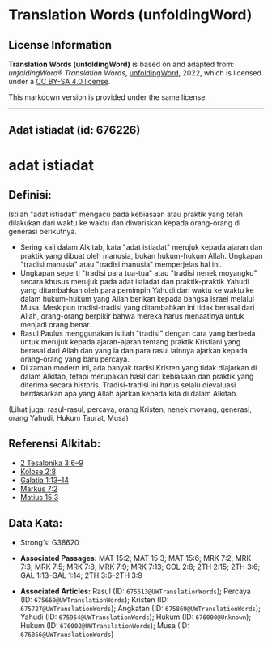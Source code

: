 # Translation Words (unfoldingWord)

## License Information

**Translation Words (unfoldingWord)** is based on and adapted from: _unfoldingWord® Translation Words_, [unfoldingWord](https://unfoldingword.org/utw), 2022, which is licensed under a [CC BY-SA 4.0 license](https://creativecommons.org/licenses/by-sa/4.0/legalcode.en).

This markdown version is provided under the same license.



--------------------------------

## Adat istiadat (id: 676226)

adat istiadat
=============

Definisi:
---------

Istilah "adat istiadat" mengacu pada kebiasaan atau praktik yang telah dilakukan dari waktu ke waktu dan diwariskan kepada orang\-orang di generasi berikutnya.

* Sering kali dalam Alkitab, kata "adat istiadat" merujuk kepada ajaran dan praktik yang dibuat oleh manusia, bukan hukum\-hukum Allah. Ungkapan "tradisi manusia" atau "tradisi manusia" memperjelas hal ini.
* Ungkapan seperti "tradisi para tua\-tua" atau "tradisi nenek moyangku" secara khusus merujuk pada adat istiadat dan praktik\-praktik Yahudi yang ditambahkan oleh para pemimpin Yahudi dari waktu ke waktu ke dalam hukum\-hukum yang Allah berikan kepada bangsa Israel melalui Musa. Meskipun tradisi\-tradisi yang ditambahkan ini tidak berasal dari Allah, orang\-orang berpikir bahwa mereka harus menaatinya untuk menjadi orang benar.
* Rasul Paulus menggunakan istilah "tradisi" dengan cara yang berbeda untuk merujuk kepada ajaran\-ajaran tentang praktik Kristiani yang berasal dari Allah dan yang ia dan para rasul lainnya ajarkan kepada orang\-orang yang baru percaya.
* Di zaman modern ini, ada banyak tradisi Kristen yang tidak diajarkan di dalam Alkitab, tetapi merupakan hasil dari kebiasaan dan praktik yang diterima secara historis. Tradisi\-tradisi ini harus selalu dievaluasi berdasarkan apa yang Allah ajarkan kepada kita di dalam Alkitab.

(Lihat juga: rasul\-rasul, percaya, orang Kristen, nenek moyang, generasi, orang Yahudi, Hukum Taurat, Musa)

Referensi Alkitab:
------------------

* [2 Tesalonika 3:6–9](https://ref.ly/2Thess0:0)
* [Kolose 2:8](https://ref.ly/Col2:8)
* [Galatia 1:13–14](https://ref.ly/Gal1:13-Gal1:14)
* [Markus 7:2](https://ref.ly/Mark7:2)
* [Matius 15:3](https://ref.ly/Matt15:3)

Data Kata:
----------

* Strong’s: G38620

* **Associated Passages:** MAT 15:2; MAT 15:3; MAT 15:6; MRK 7:2; MRK 7:3; MRK 7:5; MRK 7:8; MRK 7:9; MRK 7:13; COL 2:8; 2TH 2:15; 2TH 3:6; GAL 1:13–GAL 1:14; 2TH 3:6–2TH 3:9
* **Associated Articles:** Rasul (ID: `675613@UWTranslationWords`); Percaya (ID: `675669@UWTranslationWords`); Kristen (ID: `675727@UWTranslationWords`); Angkatan (ID: `675869@UWTranslationWords`); Yahudi (ID: `675954@UWTranslationWords`); Hukum (ID: `676000@Unknown`); Hukum (ID: `676002@UWTranslationWords`); Musa (ID: `676056@UWTranslationWords`)

